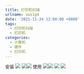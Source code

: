 ```yaml
---
title: 打印机扫描
urlname: vws1g4
date: '2021-11-24 12:00:00 +0800'
tags:
  - 打印机扫描
  - 打印机
categories:
  - 计算机
  - 硬件
  - 打印机
---
```


安装
![](https://i.loli.net/2021/11/24/h4NMvqW7esJwt2D.png#crop=0&crop=0&crop=1&crop=1&id=nNoE5&originHeight=20&originWidth=272&originalType=binary∶=1&rotation=0&showTitle=false&status=done&style=none&title=)
![](https://i.loli.net/2021/11/24/Jzk8gLtu6IPBGh2.png#crop=0&crop=0&crop=1&crop=1&id=rOcfA&originHeight=310&originWidth=974&originalType=binary∶=1&rotation=0&showTitle=false&status=done&style=none&title=)![](https://i.loli.net/2021/11/24/FtDKqQEJSZrgMHv.png#crop=0&crop=0&crop=1&crop=1&id=N6iMY&originHeight=340&originWidth=864&originalType=binary∶=1&rotation=0&showTitle=false&status=done&style=none&title=)
使用
![](https://i.loli.net/2021/11/24/RqozUEdPIy4rOxw.png#crop=0&crop=0&crop=1&crop=1&id=Dbb4b&originHeight=316&originWidth=304&originalType=binary∶=1&rotation=0&showTitle=false&status=done&style=none&title=)![](https://i.loli.net/2021/11/24/pwkntTcdLhAX18r.png#crop=0&crop=0&crop=1&crop=1&id=xALX0&originHeight=419&originWidth=497&originalType=binary∶=1&rotation=0&showTitle=false&status=done&style=none&title=)
![](https://i.loli.net/2021/11/24/ZjBtMGdDFmcy8i2.png#crop=0&crop=0&crop=1&crop=1&id=S32H5&originHeight=186&originWidth=517&originalType=binary∶=1&rotation=0&showTitle=false&status=done&style=none&title=)
![](https://i.loli.net/2021/11/24/2Sj1pW4tMxhNKOA.png#crop=0&crop=0&crop=1&crop=1&id=qcRSj&originHeight=441&originWidth=561&originalType=binary∶=1&rotation=0&showTitle=false&status=done&style=none&title=)
